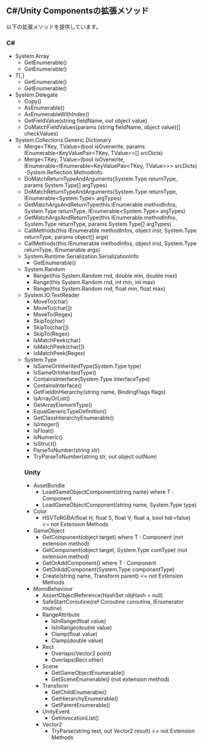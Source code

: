 ﻿## C#/Unity Componentsの拡張メソッド

以下の拡張メソッドを提供しています。

### C#

- System.Array
    - GetEnumerable()
    - GetEnumerable<T>()
- T[,]
    - GetEnumerable()
    - GetEnumerable<T>()
- System.Delegate
    - Copy()
    - AsEnumerable<T>()
    - AsEnumerableWithIndex()
    - GetFieldValue(string fieldName, out object value)
    - DoMatchFieldValues(params (string fieldName, object value)[] checkValues)
- System.Collections.Generic.Dictionary
    - Merge<TKey, TValue>(bool isOverwrite, params IEnumerable<KeyValuePair<TKey, TValue>>[] srcDicts)
    - Merge<TKey, TValue>(bool isOverwrite, IEnumerable<IEnumerable<KeyValuePair<TKey, TValue>>> srcDicts)
-System.Reflection.MethodInfo
    - DoMatchReturnTypeAndArguments(System.Type returnType, params System.Type[] argTypes)
    - DoMatchReturnTypeAndArguments(System.Type returnType, IEnumerable<System.Type> argTypes)
    - GetMatchArgsAndReturnType(this IEnumerable<MethodInfo> methodInfos, System.Type returnType, IEnumerable<System.Type> argTypes)
    - GetMatchArgsAndReturnType(this IEnumerable<MethodInfo> methodInfos, System.Type returnType, params System.Type[] argTypes)
    - CallMethods(this IEnumerable<MethodInfo> methodInfos, object inst, System.Type returnType, params object[] args)
    - CallMethods(this IEnumerable<MethodInfo> methodInfos, object inst, System.Type returnType, IEnumerable<object> args)
- System.Runtime.Serialization.SerializationInfo
    - GetEnumerable()
- System.Random
    - Range(this System.Random rnd, double min, double max)
    - Range(this System.Random rnd, int min, int max)
    - Range(this System.Random rnd, float min, float max)
- System.IO.TextReader
    - MoveTo(char)
    - MoveTo(char[])
    - MoveTo(Regex)
    - SkipTo(char)
    - SkipTo(char[])
    - SkipTo(Regex)
    - IsMatchPeek(char)
    - IsMatchPeek(char[])
    - IsMatchPeek(Regex)
- System.Type
    - IsSameOrInheritedType(System.Type type)
    - IsSameOrInheritedType<T>()
    - ContainsInterface(System.Type interfaceType)
    - ContainsInterface<T>()
    - GetFieldInHierarchy(string name, BindingFlags flags)
    - IsArrayOrList()
    - GetArrayElementType()
    - EqualGenericTypeDefinition()
    - GetClassHierarchyEnumerable()
    - IsInteger()
    - IsFloat()
    - IsNumeric()
    - IsStruct()
    - ParseToNumber(string str)
    - TryParseToNumber(string str, out object outNum)

### Unity

- AssetBundle
    - LoadGameObjectComponent<T>(string name) where T : Component
    - LoadGameObjectComponent(string name, System.Type type)
- Color
    - HSVToRGBA(float H, float S, float V, float a, bool hdr=false) <= not Extension Methods
- GameObject
    - GetComponent<T>(object target) where T : Component (not extension method)
    - GetComponent(object target, System.Type comType) (not extension method)
    - GetOrAddComponent<T>() where T : Component
    - GetOrAddComponent(System.Type componentType)
    - Create(string name, Transform parent) <= not Extension Methods
- MonoBehaviour
    - AssertObjectReference(HashSet<object> objHash = null)
    - SafeStartCoroutine(ref Coroutine coroutine, IEnumerator routine)
- RangeAttribute
    - IsInRange(float value)
    - IsInRange(double value)
    - Clamp(float value)
    - Clamp(double value)
- Rect
    - Overlaps(Vector2 point)
    - Overlaps(Rect other)
- Scene
    - GetGameObjectEnumerable()
    - GetSceneEnumerable() (not extension method)
- Transform
    - GetChildEnumerable()
    - GetHierarchyEnumerable()
    - GetParentEnumerable()
- UnityEvent
    - GetInvocationList()
- Vector2
    - TryParse(string text, out Vector2 result) <= not Extension Methods
